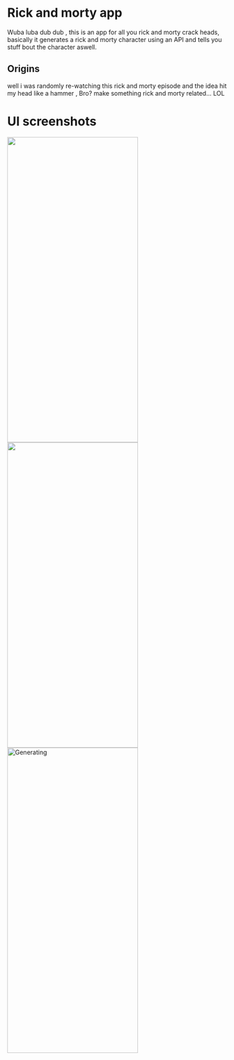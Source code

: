 # Rick and morty app
Wuba luba dub dub , this is an app for all you rick and morty crack heads,
basically it generates a rick and morty character using an API and tells you stuff bout the character aswell.

## Origins
well i was randomly re-watching this rick and morty episode and the idea
hit my head like a hammer , Bro? make something rick and morty related... LOL

# UI screenshots
<img src="https://github.com/Unique-chiemerie/Rick_and_Morty....burrrp....app./blob/master/Screenshot_2023-10-22-19-34-03-979_com.example.rick_and_morty.jpg" height="700" width="300"> <img src="https://github.com/Unique-chiemerie/Rick_and_Morty....burrrp....app./blob/master/Screenshot_2023-10-22-19-33-21-358_com.example.rick_and_morty.jpg" height="700" width="300">
<img src="https://github.com/Unique-chiemerie/Rick_and_Morty....burrrp....app./blob/master/Screenshot_2023-10-22-19-34-29-376_com.example.rick_and_morty.jpg" alt="Generating" width="300" height="700">
